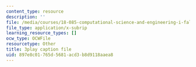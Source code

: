 ```yaml
---
content_type: resource
description: ''
file: /media/courses/18-085-computational-science-and-engineering-i-fall-2008/897e8c01765d5681acd3b8d9118aaea8_4ctngXQrmDc.vtt
file_type: application/x-subrip
learning_resource_types: []
ocw_type: OCWFile
resourcetype: Other
title: 3play caption file
uid: 897e8c01-765d-5681-acd3-b8d9118aaea8
---
```

